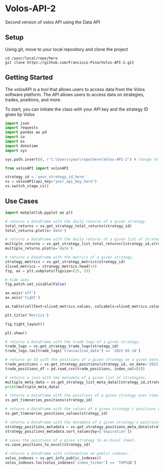 # Volos-API-2
Second version of volos API using the Data API 

## Setup

Using git, move to your local repository and clone the project
```
cd /your/local/repo/here
git clone https://github.com/Francisco-Pina/Volos-API-2.git
```


## Getting Started

The volosAPI is a tool that allows users to access data from the Volos software platform. The API allows users to access data on strategies, trades, positions, and more.

To start, you can initiate the class with your API key and the strategy ID given by Volos 

```python
import json
import requests
import pandas as pd
import io
import os
import datetime
import sys

sys.path.insert(0, r'C:\Users\your\repo\here\Volos-API-2') # change to your local path

from volosAPI import volosAPI

strategy_id = 'your_strategy_id_here'
vs = volosAPI(api_key="your_api_key_here")
vs.switch_stage_ci()
```

## Use Cases

```python
import matplotlib.pyplot as plt

# returns a DataFrame with the daily returns of a given strategy.
total_returns = vs.get_strategy_total_returns(strategy_id)
total_returns.plot(x='date')

# returns a DataFrame with the daily returns of a given list of strategies.
multiple_returns = vs.get_strategy_list_total_returns([strategy_id,strategy_id_2])
multiple_returns.plot(x='date')

# returns a DataFrame with the metrics of a given strategy.
strategy_metrics = vs.get_strategy_metrics(strategy_id)
sliced_metrics = strategy_metrics.head(14)
fig, ax = plt.subplots(figsize=(25, 5))

# hide axes
fig.patch.set_visible(False)

ax.axis('off')
ax.axis('tight')

ax.table(cellText=sliced_metrics.values, colLabels=sliced_metrics.columns, loc='center')

plt.title('Metrics')

fig.tight_layout()

plt.show()

# returns a DataFrame with the trade logs of a given strategy.
trade_logs = vs.get_strategy_trade_logs(strategy_id)
trade_logs.loc[trade_logs['transaction_date'] == '2022-05-18']

# returns an IO with the positions of a given strategy on a given date.
trade_positions = vs.get_strategy_positions(strategy_id, on_date='2022-05-26')
trade_positions_df = pd.read_csv(trade_positions, index_col=[0])

# returns a json with the metadata of a given list of strategies.
multiple_meta_data = vs.get_strategy_list_meta_data([strategy_id,strategy_id_2])
print(multiple_meta_data)

# returns a DataFrame with the positions of a given strategy over time.
vs.get_timeseries_positions(strategy_id)

# returns a DataFrame with the values of a given strategy's positions over time.
vs.get_timeseries_positions_values(strategy_id)

# returns a DataFrame with the metadata of a given strategy's positions.
strategy_positions_metadata = vs.get_strategy_positions_meta_data(strategy_id)
strategy_positions_metadata.sort_values(by=['expiration'])

# saves the positions of a given strategy to an Excel sheet.
vs.save_positions_to_excel(strategy_id)

# returns a DataFrame with information on public indexes.
volos_indexes = vs.get_info_public_indexes()
volos_indexes.loc[volos_indexes['index_ticker'] == 'TOPSGB']

```